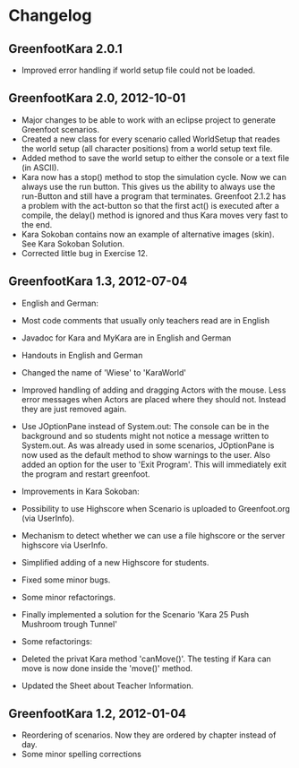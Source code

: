 # Changelog #

## GreenfootKara 2.0.1 ##

* Improved error handling if world setup file could not be loaded.


## GreenfootKara 2.0, 2012-10-01 ##

* Major changes to be able to work with an eclipse project to generate
	Greenfoot scenarios.
* Created a new class for every scenario called WorldSetup that reades the world setup
	(all character positions) from a world setup text file.
* Added method to save the world setup to either the console or a text file (in ASCII).
* Kara now has a stop() method to stop the simulation cycle. Now we can always use the
	run button. This gives us the ability to always use the run-Button and still 
	have a program that terminates. Greenfoot 2.1.2 has a problem with the act-button
	so that the first act() is executed after a compile, the delay() method is ignored
	and thus Kara moves very fast to the end.
* Kara Sokoban contains now an example of alternative images (skin). See Kara Sokoban
	Solution.
* Corrected little bug in Exercise 12.


## GreenfootKara 1.3, 2012-07-04 ##

* English and German:
 * Most code comments that usually only teachers read are in English
 * Javadoc for Kara and MyKara are in English and German
 * Handouts in English and German
	
* Changed the name of 'Wiese' to 'KaraWorld'	

* Improved handling of adding and dragging Actors with the mouse.
  Less error messages when Actors are placed where they should not.
  Instead they are just removed again.
  
* Use JOptionPane instead of System.out: The console can be in the background
  and so students might not notice a message written to System.out. As was 
  already used in some scenarios, JOptionPane is now used as the default method
  to show warnings to the user.
  Also added an option for the user to 'Exit Program'. This will immediately exit
  the program and restart greenfoot.

* Improvements in Kara Sokoban:
 * Possibility to use Highscore when Scenario is uploaded to Greenfoot.org (via UserInfo).
 * Mechanism to detect whether we can use a file highscore or the server highscore via UserInfo.
 * Simplified adding of a new Highscore for students.
 * Fixed some minor bugs.
 * Some minor refactorings.

* Finally implemented a solution for the Scenario 'Kara 25 Push Mushroom trough Tunnel'

* Some refactorings:
 * Deleted the privat Kara method 'canMove()'. The testing if Kara can move is now done
	  inside the 'move()' method.
	
* Updated the Sheet about Teacher Information.
	

## GreenfootKara 1.2, 2012-01-04 ##

* Reordering of scenarios. Now they are ordered by chapter instead of day.
* Some minor spelling corrections
